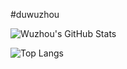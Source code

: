 #duwuzhou


![Wuzhou's GitHub Stats](https://github-readme-stats.vercel.app/api?username=duwuzhou&show_icons=true&theme=tokyonight)

![Top Langs](https://github-readme-stats.vercel.app/api/top-langs/?username=duwuzhou&layout=compact&theme=tokyonight)

